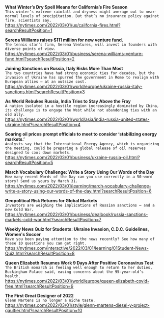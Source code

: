 **What Winter’s Dry Spell Means for California’s Fire Season**\
`This winter’s extreme rainfall and dryness might average out to near-normal levels of precipitation. But that’s no insurance policy against fire, scientists say.`\
https://nytimes.com/2022/03/01/us/california-fires.html?searchResultPosition=1

**Serena Williams raises $111 million for new venture fund.**\
`The tennis star’s firm, Serena Ventures, will invest in founders with diverse points of view.`\
https://nytimes.com/2022/03/01/business/serena-williams-venture-fund.html?searchResultPosition=2

**Joining Sanctions on Russia, Italy Risks More Than Most**\
`The two countries have had strong economic ties for decades, but the invasion of Ukraine has spurred the government in Rome to realign with European allies — at an outsize cost.`\
https://nytimes.com/2022/03/01/world/europe/ukraine-russia-italy-sanctions.html?searchResultPosition=3

**As World Rebukes Russia, India Tries to Stay Above the Fray**\
`A nation isolated in a hostile region increasingly dominated by China, its challenge is to engage the West while not abandoning ties with an old ally.`\
https://nytimes.com/2022/03/01/world/asia/india-russia-united-states-ukraine.html?searchResultPosition=4

**Soaring oil prices prompt officials to meet to consider ‘stabilizing energy markets.’**\
`Analysts say that the International Energy Agency, which is organizing the meeting, could be preparing a global release of oil reserves designed to cool down markets.`\
https://nytimes.com/2022/03/01/business/ukraine-russia-oil.html?searchResultPosition=5

**March Vocabulary Challenge: Write a Story Using Our Words of the Day**\
`How many recent Words of the Day can you use correctly in a 50-word story? Send us yours by March 31.`\
https://nytimes.com/2022/03/01/learning/march-vocabulary-challenge-write-a-story-using-our-words-of-the-day.html?searchResultPosition=6

**Geopolitical Risk Returns for Global Markets**\
`Investors are weighing the implications of Russian sanctions — and a new Cold War.`\
https://nytimes.com/2022/03/01/business/dealbook/russia-sanctions-markets-cold-war.html?searchResultPosition=7

**Weekly News Quiz for Students: Ukraine Invasion, C.D.C. Guidelines, Women's Soccer**\
`Have you been paying attention to the news recently? See how many of these 10 questions you can get right.`\
https://nytimes.com/interactive/2022/03/01/learning/01Student-News-Quiz.html?searchResultPosition=8

**Queen Elizabeth Resumes Work 9 Days After Positive Coronavirus Test**\
`The British monarch is feeling well enough to return to her duties, Buckingham Palace said, easing concerns about the 95-year-old’s health.`\
https://nytimes.com/2022/03/01/world/europe/queen-elizabeth-covid-free.html?searchResultPosition=9

**The First Great Designer of 2022**\
`Glenn Martens is no longer a niche taste.`\
https://nytimes.com/2022/03/01/style/glenn-martens-diesel-y-project-gaultier.html?searchResultPosition=10

